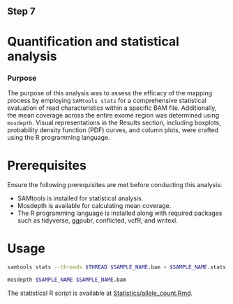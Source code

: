 ## Step 7
# Quantification and statistical analysis

### Purpose
The purpose of this analysis was to assess the efficacy of the mapping process by employing `SAMtools stats` for a comprehensive statistical evaluation of read characteristics within a specific BAM file. 
Additionally, the mean coverage across the entire exome region was determined using `mosdepth`. 
Visual representations in the Results section, including boxplots, probability density function (PDF) curves, and column plots, were crafted using the R programming language. 

# Prerequisites

Ensure the following prerequisites are met before conducting this analysis:

- SAMtools is installed for statistical analysis.
- Mosdepth is available for calculating mean coverage.
- The R programming language is installed along with required packages such as tidyverse, ggpubr, conflicted, vcfR, and writexl.

# Usage
```bash
samtools stats --threads $THREAD $SAMPLE_NAME.bam > $SAMPLE_NAME.stats

mosdepth $SAMPLE_NAME $SAMPLE_NAME.bam
```
The statistical R script is available at [Statistics/allele_count.Rmd](https://github.com/LuciaNhuNguyen/Masterarbeit/blob/main/Statistics/allele_count.Rmd).
